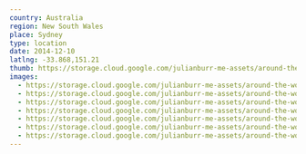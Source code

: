 ```yaml
---
country: Australia
region: New South Wales
place: Sydney
type: location
date: 2014-12-10
latlng: -33.868,151.21
thumb: https://storage.cloud.google.com/julianburr-me-assets/around-the-world/australia/sydney/IMG_8792--thumb.JPG
images:
  - https://storage.cloud.google.com/julianburr-me-assets/around-the-world/australia/sydney/IMG_8800.JPG
  - https://storage.cloud.google.com/julianburr-me-assets/around-the-world/australia/sydney/IMG_8808.JPG
  - https://storage.cloud.google.com/julianburr-me-assets/around-the-world/australia/sydney/IMG_8865.JPG
  - https://storage.cloud.google.com/julianburr-me-assets/around-the-world/australia/sydney/IMG_8791.JPG
  - https://storage.cloud.google.com/julianburr-me-assets/around-the-world/australia/sydney/IMG_8792.JPG
  - https://storage.cloud.google.com/julianburr-me-assets/around-the-world/australia/sydney/IMG_8810.JPG
  - https://storage.cloud.google.com/julianburr-me-assets/around-the-world/australia/sydney/IMG_8812.JPG
---
```

